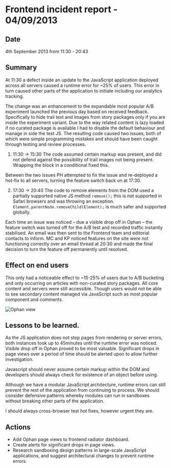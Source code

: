# Frontend incident report - 04/09/2013

## Date
4th September 2013 from 11:30 - 20:43

## Summary
At 11:30 a defect inside an update to the JavaScript application deployed across all servers caused a runtime error for ~25% of users. This error in turn caused other parts of the application to initiate including our analytics tracking.

The change was an enhancement to the expandable most popular A/B experiment launched the previous day based on received feedback. Specifically to hide trail text and images from story packages only if you are inside the experiment variant. Due to the way related content is lazy loaded if no curated package is available I had to disable the default behaviour and manage in side the test JS. The resulting code caused two issues, both of which were simple programming mistakes and should have been caught through testing and review processes.

1. 11:30 -> 15:30
The code assumed certain markup was present, and did not defend against the possibility of trail images not being present. Wrapping the block in a conditional fixed this.

Between the two issues PH attempted to fix the issue and re-deployed a hot-fix to all servers, turning the feature switch back on at 17:30. 

2. 17:30 -> 20:40
The code to remove elements from the DOM used a partially supported native JS method ```remove();``` this is not supported in Safari browsers and was throwing an exception. ```Element.parentNode.removeChild(Element);``` is much safer and supported globally.

Each time an issue was noticed – due a visible drop off in Ophan  – the feature switch was turned off for the A/B test and recorded traffic instantly stabilised. An email was then sent to the Frontend team and editorial contacts to inform.
MC and KP noticed features on the site were not functioning correctly over an email thread at 20:30 and made the final decision to turn the feature off permanently until resolved.

## Effect on end users
This only had a noticeable effect to ~15-25% of users due to A/B bucketing and only occurring on articles with non-curated story packages. All core content and servers were still accessible. Though users would not be able to see secondary content managed via JavaScript such as most popular component and comments.

![Ophan view]("images/2013-09-04-ophan.jpg")

## Lessons to be learned.
As the JS application does not stop pages from rendering or server errors, both instances took up to 45minutes until the runtime error was noticed. Visible drop off in Ophan proved to be most valuable. Significant drops in page views over a period of time should be alerted upon to allow further investigation. 

Javascript should never assume certain markup within the DOM and developers should always check for existence of an object before using.

Although we have a modular JavaScript architecture, runtime errors can still prevent the rest of the application from continuing to process. We should consider defensive patterns whereby modules can run in sandboxes without breaking other parts of the application.

I should always cross-browser test hot fixes, however urgent they are. 

## Actions
- Add Ophan page views to frontend radiator dashboard.
- Create alerts for significant drops in page views.
- Research sandboxing design patterns in large-scale JavaScript applications, and suggest architectural changes to prevent runtime errors.